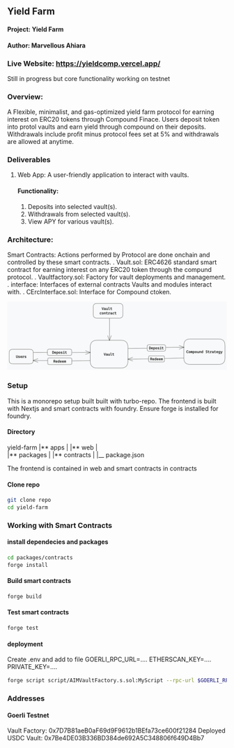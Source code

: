 ## Yield Farm

#### Project: Yield Farm

#### Author: Marvellous Ahiara

### Live Website: https://yieldcomp.vercel.app/

Still in progress but core functionality working on testnet

### Overview:

A Flexible, minimalist, and gas-optimized yield farm protocol for earning interest on ERC20 tokens through Compound Finace.
Users deposit token into protol vaults and earn yield through compound on their deposits. Withdrawals include profit minus protocol fees set at 5% and withdrawals are allowed at anytime.

### Deliverables

1. Web App: A user-friendly application to interact with vaults.
   #### Functionality:
   1. Deposits into selected vault(s).
   2. Withdrawals from selected vault(s).
   3. View APY for various vault(s).

### Architecture:

Smart Contracts: Actions performed by Protocol are done onchain and controlled by these smart contracts.
. Vault.sol: ERC4626 standard smart contract for earning interest on any ERC20 token through the compund protocol.
. Vaultfactory.sol: Factory for vault deployments and management.
. interface: Interfaces of external contracts Vaults and modules interact with.
. CErcInterface.sol: Interface for Compound ctoken.

![](Untitled-2022-09-13-21101.png)

### Setup

This is a monorepo setup built built with turbo-repo. The frontend is built with Nextjs and smart contracts with foundry. Ensure forge is installed for foundry.

#### Directory

yield-farm
|** apps
| |** web
|  
 |** packages
| |** contracts
|
|\_\_ package.json

The frontend is contained in web and smart contracts in contracts

#### Clone repo

```sh
git clone repo
cd yield-farm
```

### Working with Smart Contracts

#### install dependecies and packages

```sh
cd packages/contracts
forge install
```

#### Build smart contracts

```sh
forge build
```

#### Test smart contracts

```sh
forge test
```

#### deployment

Create .env and add to file
GOERLI_RPC_URL=....
ETHERSCAN_KEY=....
PRIVATE_KEY=....

```sh
forge script script/AIMVaultFactory.s.sol:MyScript --rpc-url $GOERLI_RPC_URL --broadcast --verify -vvvv
```

### Addresses

#### Goerli Testnet

Vault Factory: 0x7D7B81aeB0aF69d9F9612b1BEfa73ce600f21284
Deployed USDC Vault: 0x7Be4DE03B336BD384de692A5C348806f649D4Bb7
